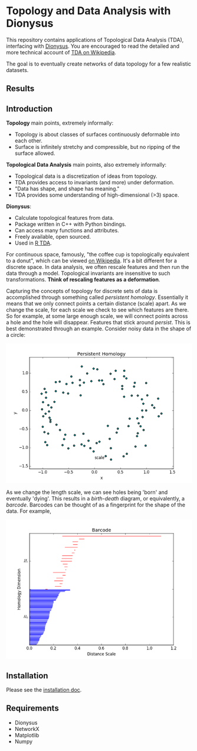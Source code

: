 # Topology and Data Analysis with Dionysus

This repository contains applications of Topological Data Analysis (TDA),
interfacing with [Dionysus](http://www.mrzv.org/software/dionysus/).
You are encouraged to read the detailed and more technical account of
[TDA on Wikipedia](https://en.wikipedia.org/wiki/Topological_data_analysis).

The goal is to eventually create networks of data topology for a few realistic
datasets.

## Results

## Introduction

**Topology** main points, extremely informally:
* Topology is about classes of surfaces continuously deformable into each other.
* Surface is infinitely stretchy and compressible, but no ripping of the surface allowed.

**Topological Data Analysis** main points, also extremely informally:
* Topological data is a discretization of ideas from topology.
* TDA provides access to invariants (and more) under deformation.
* "Data has shape, and shape has meaning."
* TDA provides some understanding of high-dimensional (>3) space.

**Dionysus**:
* Calculate topological features from data.
* Package written in C++ with Python bindings.
* Can access many functions and attributes.
* Freely available, open sourced.
* Used in [R TDA](https://cran.r-project.org/web/packages/TDA/index.html).

For continuous space, famously, "the coffee cup is topologically equivalent to
a donut", which can be viewed
[on Wikipedia](https://upload.wikimedia.org/wikipedia/commons/2/26/Mug_and_Torus_morph.gif).  It's a bit different for a discrete space.
In data analysis, we often rescale features and then run the data through
a model.  Topological invariants are
insensitive to such transformations.  **Think of rescaling features as a
deformation**.

Capturing the concepts of topology for discrete sets of data is
accomplished through something called *persistent homology*.  Essentially it
means that we only connect points a certain distance (scale) apart.  As we
change the scale, for each scale we check to see which features are there.  So
for example, at some large enough scale, we will connect points across a hole
and the hole will disappear. Features that stick around *persist*. This is best
demonstrated through an example.  Consider noisy data in the shape of a circle:

![cycle persistence](images/animated_persistence.gif)

As we change the length scale, we can see holes being 'born' and eventually
'dying'.  This results in a *birth-death* diagram, or equivalently, a
*barcode*.  Barcodes can be thought of as a fingerprint for the shape of the
data.  For example,

![barcode](images/barcode.png)

## Installation

Please see the [installation doc](docs/Installation.md).

## Requirements

* Dionysus
* NetworkX
* Matplotlib
* Numpy
